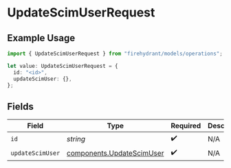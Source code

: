 # UpdateScimUserRequest

## Example Usage

```typescript
import { UpdateScimUserRequest } from "firehydrant/models/operations";

let value: UpdateScimUserRequest = {
  id: "<id>",
  updateScimUser: {},
};
```

## Fields

| Field                                                                  | Type                                                                   | Required                                                               | Description                                                            |
| ---------------------------------------------------------------------- | ---------------------------------------------------------------------- | ---------------------------------------------------------------------- | ---------------------------------------------------------------------- |
| `id`                                                                   | *string*                                                               | :heavy_check_mark:                                                     | N/A                                                                    |
| `updateScimUser`                                                       | [components.UpdateScimUser](../../models/components/updatescimuser.md) | :heavy_check_mark:                                                     | N/A                                                                    |